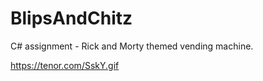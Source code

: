 # BlipsAndChitz
C# assignment - Rick and Morty themed vending machine.


https://tenor.com/SskY.gif
